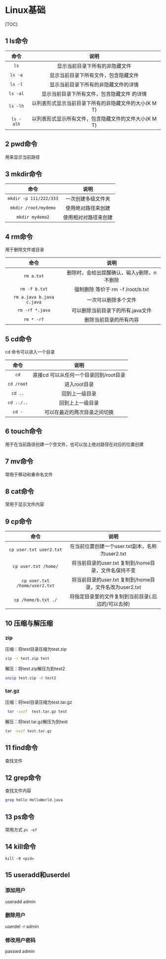 # Linux基础

[TOC]

## 1 ls命令

| 命令 | 说明 |
| :--: | :--: |
|`ls`|显示当前目录下所有的非隐藏文件|
|`ls -a`|显示当前目录下所有文件，包含隐藏文件|
|`ls -l`|显示当前目录下所有的非隐藏文件的详情|
|`ls -al`|显示当前目录下所有文件，包含隐藏文件 的详情|
|`ls -lh`|以列表形式显示当前目录下所有的非隐藏文件的大小(K  M  T)|
|`ls -alh`|以列表形式显示所有文件，包含隐藏文件的文件大小(K M T)|

## 2 pwd命令

用来显示当前路径

## 3 mkdir命令

| 命令 | 说明 |
| :--: | :--: |
|`mkdir -p 111/222/333`|一次创建多级文件夹|
|`mkdir /root/mydemo`|使用绝对路径来创建|
|`mkdir mydemo2`|使用相对对路径来创建|

## 4 rm命令

用于删除文件或目录

| 命令 | 说明 |
| :--: | :--: |
|`rm a.txt`|删除时，会给出提醒确认，输入y删除，n不删除|
|`rm -f b.txt`|强制删除 等价于 rm -f /root/b.txt|
|`rm a.java b.java c.java`|一次可以删除多个文件|
|`rm -rf *.java`|可以删除当前目录下的所有.java文件|
|`rm * -rf`|删除当前目录的所有内容|

## 5 cd命令
   cd 命令可以进入一个目录

| 命令 | 说明 |
| :--: | :--: |
|`cd`|直接cd 可以从任何一个目录回到/root目录|
|`cd /root`|进入root目录|
|`cd ..`|回到上一级目录|
|`cd ../..`|回到上上一级目录|
|`cd -`|可以在最近的两次目录之间切换|

## 6 touch命令

用于在当前路径创建一个空文件，也可以加上绝对路径在对应的位置创建

## 7 mv命令

常用于移动和重命名文件

## 8 cat命令

常用于显示文件内容

## 9 cp命令

| 命令 | 说明 |
| :--: | :--: |
|`cp user.txt user2.txt`|在当前位置创建一个user.txt副本，名称为user2.txt|
|`cp user.txt /home/`|将当前目录的user.txt 复制到/home目录，文件名保持不变|
|`cp user.txt /home/user2.txt`|将当前目录的user.txt 复制到/home目录，文件名改为user2.txt|
|`cp /home/b.txt ./`|将指定目录里的文件复制到当前目录(.后边的/可以去掉)|

## 10 压缩与解压缩

### zip

压缩：将test目录压缩为test.zip

```bash
zip -r test.zip test
```

解压：将test.zip解压为到test2

```bash
unzip test.zip -d test2
```

### tar.gz

压缩：将test目录压缩为test.tar.gz

```bash
 tar -cvzf  test.tar.gz test
```

解压：将test.tar.gz解压为到test

```bash
tar -xvzf test.tar.gz
```

## 11 find命令

查找文件

## 12 grep命令

查找文件内容

```bash
grep hello HelloWorld.java
```

## 13 ps命令

常用方式 `ps -ef`

## 14 kill命令

`kill -9 <pid>`

## 15 useradd和userdel

### 添加用户

useradd admin

### 删除用户

userdel -r admin

### 修改用户密码

passwd admin